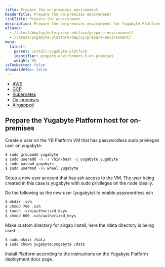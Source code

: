 ```yaml
---
title: Prepare the on-premises environment
headerTitle: Prepare the on-premises environment
linkTitle: Prepare the environment
description: Prepare the on-premises environment for Yugabyte Platform.
aliases:
  - /latest/deploy/enterprise-edition/prepare-environment/
  - /latest/yugabyte-platform/deploy/prepare-environment/
menu:
  latest:
    parent: install-yugabyte-platform
    identifier: prepare-environment-5-on-premises
    weight: 55
isTocNested: false
showAsideToc: false
---
```


<ul class="nav nav-tabs-alt nav-tabs-yb">

  <li>
    <a href="/latest/yugabyte-platform/install-yugabyte-platform/prepare-environment/aws" class="nav-link">
      <i class="fab fa-aws" aria-hidden="true"></i>
      AWS
    </a>
  </li>

  <li>
    <a href="/latest/yugabyte-platform/install-yugabyte-platform/prepare-environment/gcp" class="nav-link">
       <i class="fab fa-google" aria-hidden="true"></i>
      GCP
    </a>
  </li>

<!--

  <li>
    <a href="/latest/yugabyte-platform/install-yugabyte-platform/prepare-environment/azure" class="nav-link">
      <i class="icon-azure" aria-hidden="true"></i>
      Azure
    </a>
  </li>

-->

  <li>
    <a href="/latest/yugabyte-platform/install-yugabyte-platform/prepare-environment/kubernetes" class="nav-link">
      <i class="fas fa-cubes" aria-hidden="true"></i>
      Kubernetes
    </a>
  </li>

  <li>
    <a href="/latest/yugabyte-platform/install-yugabyte-platform/prepare-environment/on-premises" class="nav-link active">
      <i class="fas fa-building" aria-hidden="true"></i>
      On-premises
    </a>
  </li>

  <li>
    <a href="/latest/yugabyte-platform/install-yugabyte-platform/prepare-environment/air-gapped" class="nav-link">
      <i class="fas fa-unlinked" aria-hidden="true"></i>
      Airgapped
    </a>
  </li>

</ul>

<!--
## Prerequisites

For Yugabyte Platform, see [Prerequisites](../../../install-yugabyte-platform/prerequisites).

-->

## Prepare the Yugabyte Platform host for on-premises

Create a user on the YB Platform VM that has passwordless sudo privileges user on yugabyte:

```sh
$ sudo groupadd yugabyte
$ sudo useradd -m -s /bin/bash -g yugabyte yugabyte
$ sudo passwd yugabyte
$ sudo usermod -aG wheel yugabyte
```

Setup a new user account that has ssh access to the VM. The user being created in this case is yugabyte with sudo privileges on the node ideally.

Do the following as the new user (yugabyte) to enable passwordless ssh

```sh
$ mkdir .ssh
$ chmod 700 .ssh
$ touch .ssh/authorized_keys
$ chmod 600 .ssh/authorized_keys
```

Make custom directory for airgap install, here the /data directory is being used

```sh
$ sudo mkdir /data
$ sudo chown yugabyte:yugabyte /data
```

Install Platform according to the instructions on the Yugabyte Platform deployment docs page.